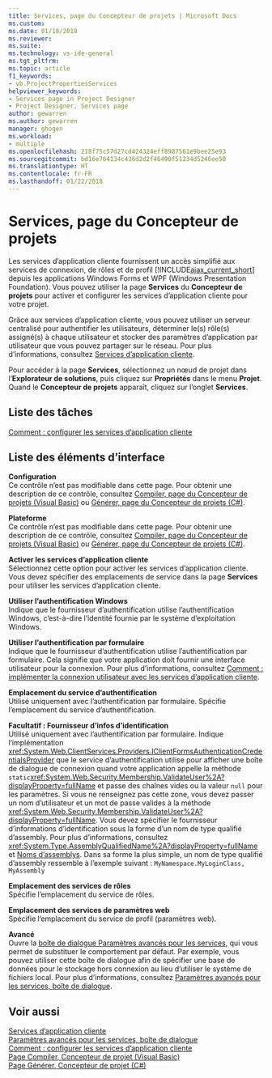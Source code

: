 ```yaml
---
title: Services, page du Concepteur de projets | Microsoft Docs
ms.custom: 
ms.date: 01/18/2018
ms.reviewer: 
ms.suite: 
ms.technology: vs-ide-general
ms.tgt_pltfrm: 
ms.topic: article
f1_keywords:
- vb.ProjectPropertiesServices
helpviewer_keywords:
- Services page in Project Designer
- Project Designer, Services page
author: gewarren
ms.author: gewarren
manager: ghogen
ms.workload:
- multiple
ms.openlocfilehash: 218f75c57d27cd424324eff8987561e9bee25e93
ms.sourcegitcommit: bd16e764134c436d2d2f46490f51234d5246ee50
ms.translationtype: HT
ms.contentlocale: fr-FR
ms.lasthandoff: 01/22/2018
---
```

# <a name="services-page-project-designer"></a>Services, page du Concepteur de projets

Les services d’application cliente fournissent un accès simplifié aux services de connexion, de rôles et de profil [!INCLUDE[ajax_current_short](../../ide/reference/includes/ajax_current_short_md.md)] depuis les applications Windows Forms et WPF (Windows Presentation Foundation). Vous pouvez utiliser la page **Services** du **Concepteur de projets** pour activer et configurer les services d’application cliente pour votre projet.

Grâce aux services d’application cliente, vous pouvez utiliser un serveur centralisé pour authentifier les utilisateurs, déterminer le(s) rôle(s) assigné(s) à chaque utilisateur et stocker des paramètres d’application par utilisateur que vous pouvez partager sur le réseau. Pour plus d’informations, consultez [Services d’application cliente](/dotnet/framework/common-client-technologies/client-application-services).

Pour accéder à la page **Services**, sélectionnez un nœud de projet dans l’**Explorateur de solutions**, puis cliquez sur **Propriétés** dans le menu **Projet**. Quand le **Concepteur de projets** apparaît, cliquez sur l’onglet **Services**.

## <a name="task-list"></a>Liste des tâches

[Comment : configurer les services d’application cliente](/dotnet/framework/common-client-technologies/how-to-configure-client-application-services)  
  
## <a name="uielement-list"></a>Liste des éléments d’interface

 **Configuration**  
 Ce contrôle n’est pas modifiable dans cette page. Pour obtenir une description de ce contrôle, consultez [Compiler, page du Concepteur de projets (Visual Basic)](../../ide/reference/compile-page-project-designer-visual-basic.md) ou [Générer, page du Concepteur de projets (C#)](../../ide/reference/build-page-project-designer-csharp.md).  
  
 **Plateforme**  
 Ce contrôle n’est pas modifiable dans cette page. Pour obtenir une description de ce contrôle, consultez [Compiler, page du Concepteur de projets (Visual Basic)](../../ide/reference/compile-page-project-designer-visual-basic.md) ou [Générer, page du Concepteur de projets (C#)](../../ide/reference/build-page-project-designer-csharp.md).  
  
 **Activer les services d’application cliente**  
 Sélectionnez cette option pour activer les services d’application cliente. Vous devez spécifier des emplacements de service dans la page **Services** pour utiliser les services d’application cliente.  
  
 **Utiliser l’authentification Windows**  
 Indique que le fournisseur d’authentification utilise l’authentification Windows, c’est-à-dire l’identité fournie par le système d’exploitation Windows.  
  
 **Utiliser l’authentification par formulaire**  
 Indique que le fournisseur d’authentification utilise l’authentification par formulaire. Cela signifie que votre application doit fournir une interface utilisateur pour la connexion. Pour plus d’informations, consultez [Comment : implémenter la connexion utilisateur avec les services d’application cliente](/dotnet/framework/common-client-technologies/how-to-implement-user-login-with-client-application-services).  
  
 **Emplacement du service d’authentification**  
 Utilisé uniquement avec l’authentification par formulaire. Spécifie l’emplacement du service d’authentification.  
  
 **Facultatif : Fournisseur d’infos d’identification**  
 Utilisé uniquement avec l’authentification par formulaire. Indique l’implémentation <xref:System.Web.ClientServices.Providers.IClientFormsAuthenticationCredentialsProvider> que le service d’authentification utilise pour afficher une boîte de dialogue de connexion quand votre application appelle la méthode `static`<xref:System.Web.Security.Membership.ValidateUser%2A?displayProperty=fullName> et passe des chaînes vides ou la valeur `null` pour les paramètres. Si vous ne renseignez pas cette zone, vous devez passer un nom d’utilisateur et un mot de passe valides à la méthode <xref:System.Web.Security.Membership.ValidateUser%2A?displayProperty=fullName>. Vous devez spécifier le fournisseur d’informations d’identification sous la forme d’un nom de type qualifié d’assembly. Pour plus d’informations, consultez <xref:System.Type.AssemblyQualifiedName%2A?displayProperty=fullName> et [Noms d’assemblys](/dotnet/framework/app-domains/assembly-names). Dans sa forme la plus simple, un nom de type qualifié d’assembly ressemble à l’exemple suivant : `MyNamespace.MyLoginClass, MyAssembly`  
  
 **Emplacement des services de rôles**  
 Spécifie l’emplacement du service de rôles.  
  
 **Emplacement des services de paramètres web**  
 Spécifie l’emplacement du service de profil (paramètres web).  
  
 **Avancé**  
 Ouvre la [boîte de dialogue Paramètres avancés pour les services](../../ide/reference/advanced-settings-for-services-dialog-box.md), qui vous permet de substituer le comportement par défaut. Par exemple, vous pouvez utiliser cette boîte de dialogue afin de spécifier une base de données pour le stockage hors connexion au lieu d’utiliser le système de fichiers local. Pour plus d’informations, consultez [Paramètres avancés pour les services, boîte de dialogue](../../ide/reference/advanced-settings-for-services-dialog-box.md).  
  
## <a name="see-also"></a>Voir aussi

[Services d’application cliente](/dotnet/framework/common-client-technologies/client-application-services)   
[Paramètres avancés pour les services, boîte de dialogue](../../ide/reference/advanced-settings-for-services-dialog-box.md)   
[Comment : configurer les services d’application cliente](/dotnet/framework/common-client-technologies/how-to-configure-client-application-services)   
[Page Compiler, Concepteur de projet (Visual Basic)](../../ide/reference/compile-page-project-designer-visual-basic.md)   
[Page Générer, Concepteur de projet (C#)](../../ide/reference/build-page-project-designer-csharp.md)   
